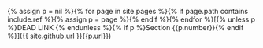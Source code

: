 {% assign p = nil %}{% for page in site.pages %}{% if page.path contains include.ref %}{% assign p = page %}{% endif %}{% endfor %}[{% unless p %}DEAD LINK {% endunless %}{% if p %}Section {{p.number}}{% endif %}]({{ site.github.url }}{{p.url}})
